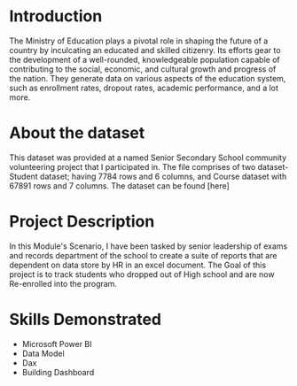 # Introduction
The Ministry of Education plays a pivotal role in shaping the future of a country by inculcating an educated and skilled citizenry. Its efforts gear to the development of a well-rounded, knowledgeable population capable of contributing to the social, economic, and cultural growth and progress of the nation.
They generate data on various aspects of the education system, such as enrollment rates, dropout rates, academic performance, and a lot more. 
# About the dataset
This dataset was provided at a named Senior Secondary School community volunteering project that I participated in. The file comprises of two dataset- Student dataset; having 7784 rows and 6 columns,  and Course dataset with 67891 rows and 7 columns.
The dataset can be found [here]
# Project Description
In this Module's Scenario, I have been tasked by senior leadership of exams and records department of the school to create a suite of reports that are dependent on data store by HR in an excel document. The Goal of this project is to track students who dropped out of High school and are now Re-enrolled into the program. 

# Skills Demonstrated
- Microsoft Power BI 
- Data Model
- Dax
- Building Dashboard
